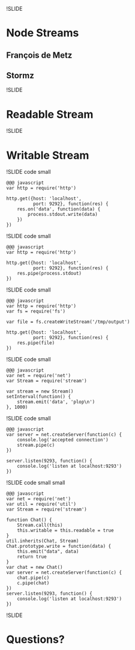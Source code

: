 !SLIDE
# Node Streams
## François de Metz
## Stormz

!SLIDE
# Readable Stream

!SLIDE
# Writable Stream

!SLIDE code small

    @@@ javascript
    var http = require('http')

    http.get({host: 'localhost',
              port: 9292}, function(res) {
        res.on('data', function(data) {
            process.stdout.write(data)
        })
    })

!SLIDE code small

    @@@ javascript
    var http = require('http')

    http.get({host: 'localhost',
              port: 9292}, function(res) {
        res.pipe(process.stdout)
    })

!SLIDE code small

    @@@ javascript
    var http = require('http')
    var fs = require('fs')

    var file = fs.createWriteStream('/tmp/output')

    http.get({host: 'localhost',
              port: 9292}, function(res) {
        res.pipe(file)
    })

!SLIDE code small

    @@@ javascript
    var net = require('net')
    var Stream = require('stream')

    var stream = new Stream()
    setInterval(function() {
        stream.emit('data', 'plop\n')
    }, 1000)

!SLIDE code small

    @@@ javascript
    var server = net.createServer(function(c) {
        console.log('accepted connection')
        stream.pipe(c)
    })

    server.listen(9293, function() {
        console.log('listen at localhost:9293')
    })

!SLIDE code small small

    @@@ javascript
    var net = require('net')
    var util = require('util')
    var Stream = require('stream')

    function Chat() {
        Stream.call(this)
        this.writable = this.readable = true
    }
    util.inherits(Chat, Stream)
    Chat.prototype.write = function(data) {
        this.emit("data", data)
        return true
    }
    var chat = new Chat()
    var server = net.createServer(function(c) {
        chat.pipe(c)
        c.pipe(chat)
    })
    server.listen(9293, function() {
        console.log('listen at localhost:9293')
    })

!SLIDE
# Questions?
